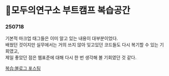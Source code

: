 # 📌모두의연구소 부트캠프 복습공간

### 250718

기본적 마크업 태그들은 이미 알고 있는 내용이 대부분이었다.<br />
배웠던 것이지만 실무에서는 거의 쓰지 않아 잊고있던 코드들도 다시 복기할 수 있는 기회였고,<br />
제일 좋았던 점은 웹표준에 대해 다시 한 번 생각해 볼 기회였던 것 같다.

[복습:블로그 포스팅](https://velog.io/@somv/HTML-%EC%9A%B0%EB%8C%80%EC%82%AC%ED%95%AD-%EC%9B%B9%ED%91%9C%EC%A4%80%EC%9B%B9%EC%A0%91%EA%B7%BC%EC%84%B1%EC%97%90-%EB%8C%80%ED%95%9C-%EC%9D%B4%ED%95%B4%EA%B0%80-%EC%9E%88%EC%9C%BC%EC%8B%A0-%EB%B6%84)
